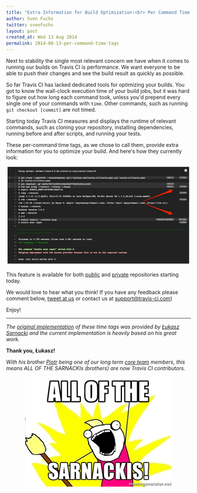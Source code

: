 ```yaml
---
title: "Extra Information for Build Optimization:<br> Per Command Time Tags"
author: Sven Fuchs
twitter: svenfuchs
layout: post
created_at: Wed 13 Aug 2014
permalink: 2014-08-13-per-command-time-tags
---
```


Next to stability the single most relevant concern we have when it comes to
running our builds on Travis CI is performance. We want everyone to be able to
push their changes and see the build result as quickly as possible.

So far Travis CI has lacked dedicated tools for optimizing your builds. You got
to know the wall-clock execution time of your build jobs, but it was hard to
figure out how long each command took, unless you'd prepend every single one of
your commands with `time`. Other commands, such as running `git checkout [commit]`
are not timed.

Starting today Travis CI measures and displays the runtime of relevant
commands, such as cloning your repository, installing dependencies, running
before and after scripts, and running your tests.

These per-command time tags, as we chose to call them, provide extra information
for you to optimize your build. And here's how they currently look:

![Travis CI Per Command Time Tags](/images/2014-08-13_time-tags.jpg)

This feature is available for both [public](https://travis-ci.org) and
[private](https://magnum.travis-ci.com) repositories starting today.

We would love to hear what you think! If you have any feedback please comment
below, [tweet at us](https://twitter.com/travisci) or contact us at
[support@travis-ci.com](mailto:support@travis-ci.com))

Enjoy!

---

_The [original implementation](https://github.com/travis-ci/travis-build/pull/199)
of these time tags was provided by
[Łukasz Sarnacki](https://github.com/lukesarnacki) and the current
implementation is heavily based on his great work._

__Thank you, Łukasz!__

_With his brother [Piotr](https://github.com/drogus) being one of our long term
[core team](https://travis-ci.com/team) members, this means ALL OF THE
SARNACKIs (brothers) are now Travis CI contributors._

<p align="center"><img align="center" src="/images/2014-08-13_all-the-sarnackis.jpg" alt="ALL OF THE SARNACKIs"><p>
